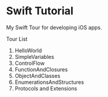 # Swift Tutorial

My Swift Tour for developing iOS apps.

Tour List  
  
1. HelloWorld  
2. SimpleVariables  
3. ControlFlow  
4. FunctionAndClosures  
5. ObjectAndClasses
6. EnumerationsAndStructures
7. Protocols and Extensions
